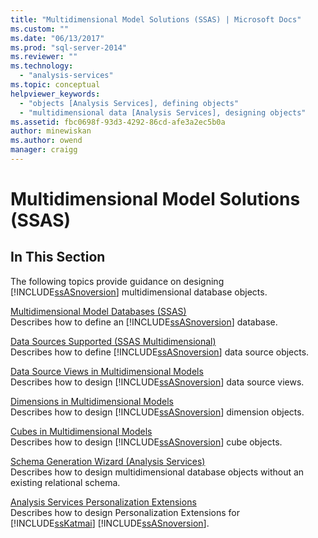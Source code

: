 ```yaml
---
title: "Multidimensional Model Solutions (SSAS) | Microsoft Docs"
ms.custom: ""
ms.date: "06/13/2017"
ms.prod: "sql-server-2014"
ms.reviewer: ""
ms.technology: 
  - "analysis-services"
ms.topic: conceptual
helpviewer_keywords: 
  - "objects [Analysis Services], defining objects"
  - "multidimensional data [Analysis Services], designing objects"
ms.assetid: fbc0698f-93d3-4292-86cd-afe3a2ec5b0a
author: minewiskan
ms.author: owend
manager: craigg
---
```

# Multidimensional Model Solutions (SSAS)
    
## In This Section  
 The following topics provide guidance on designing [!INCLUDE[ssASnoversion](../../includes/ssasnoversion-md.md)] multidimensional database objects.  
  
 [Multidimensional Model Databases &#40;SSAS&#41;](multidimensional-model-databases-ssas.md)  
 Describes how to define an [!INCLUDE[ssASnoversion](../../includes/ssasnoversion-md.md)] database.  
  
 [Data Sources Supported &#40;SSAS Multidimensional&#41;](supported-data-sources-ssas-multidimensional.md)  
 Describes how to define [!INCLUDE[ssASnoversion](../../includes/ssasnoversion-md.md)] data source objects.  
  
 [Data Source Views in Multidimensional Models](data-source-views-in-multidimensional-models.md)  
 Describes how to design [!INCLUDE[ssASnoversion](../../includes/ssasnoversion-md.md)] data source views.  
  
 [Dimensions in Multidimensional Models](dimensions-in-multidimensional-models.md)  
 Describes how to design [!INCLUDE[ssASnoversion](../../includes/ssasnoversion-md.md)] dimension objects.  
  
 [Cubes in Multidimensional Models](cubes-in-multidimensional-models.md)  
 Describes how to design [!INCLUDE[ssASnoversion](../../includes/ssasnoversion-md.md)] cube objects.  
  
 [Schema Generation Wizard &#40;Analysis Services&#41;](schema-generation-wizard-analysis-services.md)  
 Describes how to design multidimensional database objects without an existing relational schema.  
  
 [Analysis Services Personalization Extensions](extending-olap/analysis-services-personalization-extensions.md)  
 Describes how to design Personalization Extensions for [!INCLUDE[ssKatmai](../../includes/sskatmai-md.md)] [!INCLUDE[ssASnoversion](../../includes/ssasnoversion-md.md)].  
  
  

